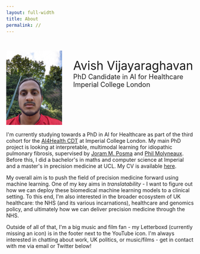 ```yaml
---
layout: full-width
title: About
permalink: //
---
```




<div style="display:table;">
    <div class="headshot" style="float:left">
        <img style="max-width:150px; padding-top:30px; padding-right:30px" src="../assets/img/me.jpg">
    </div>
    <div style="float: right">
        <br><br><br>
        <span style="font-size: xx-large ;">Avish Vijayaraghavan</span> 
        <div style="font-size:18px">PhD Candidate in AI for Healthcare</div>
        <div style="font-size:18px">Imperial College London</div>
    </div>
</div>


I'm currently studying towards a PhD in AI for Healthcare as part of the third cohort for the [AI4Health CDT](https://ai4health.io/) at Imperial College London. My main PhD project is looking at interpretable, multimodal learning for idiopathic pulmonary fibrosis, supervised by [Joram M. Posma](https://www.imperial.ac.uk/people/j.posma11) and [Phil Molyneaux](https://www.imperial.ac.uk/people/p.molyneaux). Before this, I did a bachelor's in maths and computer science at Imperial and a master's in precision medicine at UCL. My CV is available [here](../assets/files/CV_231221.pdf).

My overall aim is to push the field of precision medicine forward using machine learning. One of my key aims in *translatability* - I want to figure out how we can deploy these biomedical machine learning models to a clinical setting. To this end, I'm also interested in the broader ecosystem of UK healthcare: the NHS (and its various incarnations), healthcare and genomics policy, and ultimately how we can deliver precision medicine through the NHS.

Outside of all of that, I'm a big music and film fan - my Letterboxd (currently missing an icon) is in the footer next to the YouTube icon. I'm always interested in chatting about work, UK politics, or music/films - get in contact with me via email or Twitter below!


<!---
bundle exec jekyll serve -w --baseurl=""
git add . && git commit -m "[...]" && git push origin master && rake
-->


